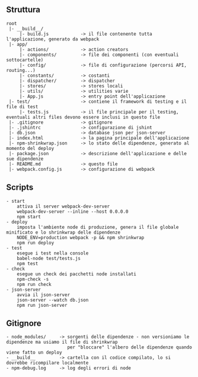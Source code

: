 Struttura
---------

    root
     |- __build__/
         |- build.js            -> il file contenente tutta l'applicazione, generato da webpack
     |- app/
         |- actions/            -> action creators
         |- components/         -> file dei componenti (con eventuali sottocartelle)
         |- config/             -> file di configurazione (percorsi API, routing...)
         |- constants/          -> costanti
         |- dispatcher/         -> dispatcher
         |- stores/             -> stores locali
         |- utils/              -> utilities varie
         |- App.js              -> entry point dell'applicazione
     |- test/                   -> contiene il framework di testing e il file di test
         |- tests.js            -> il file principale per il testing, eventuali altri files devono essere inclusi in questo file
     |- .gitignore              -> gitignore
     |- .jshintrc               -> configurazione di jshint
     |- db.json                 -> database json per json-server
     |- index.html              -> la pagina principale dell'applicazione
     |- npm-shrinkwrap.json     -> lo stato delle dipendenze, generato al momento del deploy
     |- package.json            -> descrizione dell'applicazione e delle sue dipendenze
     |- README.md               -> questo file
     |- webpack.config.js       -> configurazione di webpack


Scripts
-------

    - start
        attiva il server webpack-dev-server
        webpack-dev-server --inline --host 0.0.0.0
        npm start
    - deploy
        imposta l'ambiente node di produzione, genera il file globale minificato e lo shrinkwrap delle dipendenze
        NODE_ENV=production webpack -p && npm shrinkwrap
        npm run deploy
    - test
        esegue i test nella console
        babel-node test/tests.js
        npm test
    - check
        esegue un check dei pacchetti node installati
        npm-check -s
        npm run check
    - json-server
        avvia il json-server
        json-server --watch db.json
        npm run json-server


Gitignore
---------

    - node_modules/     -> sorgenti delle dipendenze - non versioniamo le dipendenze ma usiamo il file di shrinkwrap
                           per "bloccare" l'albero delle dipendenze quando viene fatto un deploy
    - __build__         -> cartella con il codice compilato, lo si dovrebbe ricompilare localmente
    - npm-debug.log     -> log degli errori di node
